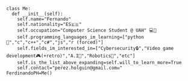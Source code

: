 
```
class Me:
  def __init__(self):
    self.name="Fernando"
    self.nationality="ES🇪🇸"
    self.occupation="Computer Science Student @ UAH" 💻🏫
    self.programming_languages_im_learning=["python🐍","c","c++","c#","js","r (forced)"]
    self.fields_im_interested_in=["Cybersecurity🔒","Video game development🎮(+retro)","A.I🧠","Robotics🤖","etc"]
    self.is_the_list_above_expanding=self.will_to_learn_more=True
    self.contact="perez.holguin@gmail.com✉️"
FerdinandoPH=Me()
```
<!--
**FerdinandoPH/FerdinandoPH** is a ✨ _special_ ✨ repository because its `README.md` (this file) appears on your GitHub profile.

Here are some ideas to get you started:

- 🔭 I’m currently working on ...
- 🌱 I’m currently learning ...
- 👯 I’m looking to collaborate on ...
- 🤔 I’m looking for help with ...
- 💬 Ask me about ...
- 📫 How to reach me: ...
- 😄 Pronouns: ...
- ⚡ Fun fact: ...
-->

